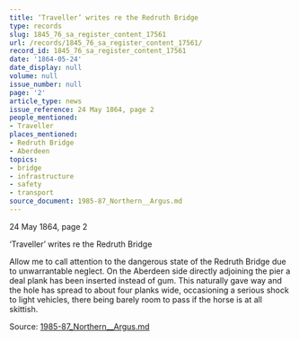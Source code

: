```yaml
---
title: ‘Traveller’ writes re the Redruth Bridge
type: records
slug: 1845_76_sa_register_content_17561
url: /records/1845_76_sa_register_content_17561/
record_id: 1845_76_sa_register_content_17561
date: '1864-05-24'
date_display: null
volume: null
issue_number: null
page: '2'
article_type: news
issue_reference: 24 May 1864, page 2
people_mentioned:
- Traveller
places_mentioned:
- Redruth Bridge
- Aberdeen
topics:
- bridge
- infrastructure
- safety
- transport
source_document: 1985-87_Northern__Argus.md
---
```


24 May 1864, page 2

‘Traveller’ writes re the Redruth Bridge

Allow me to call attention to the dangerous state of the Redruth Bridge due to unwarrantable neglect.  On the Aberdeen side directly adjoining the pier a deal plank has been inserted instead of gum.  This naturally gave way and the hole has spread to about four planks wide, occasioning a serious shock to light vehicles, there being barely room to pass if the horse is at all skittish.


Source: [1985-87_Northern__Argus.md](/downloads/markdown/1985-87_Northern__Argus.md)
